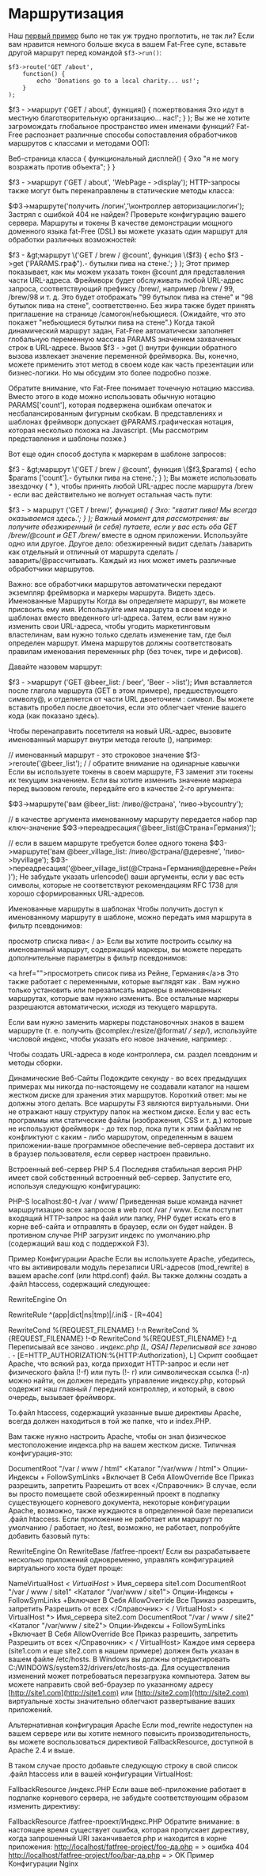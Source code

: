 # Маршрутизация

Наш [первый пример](https://fatfreeframework.ru/user-guide/start) было не так уж трудно проглотить, не так ли? Если вам нравится немного больше вкуса в вашем Fat-Free супе, вставьте другой маршрут перед командой `$f3->run()`:

```text
$f3->route('GET /about',
    function() {
        echo 'Donations go to a local charity... us!';
    }
);
```

$f3 - &gt;маршрут \('GET / about', функция\(\) { пожертвования Эхо идут в местную благотворительную организацию... нас!'; } \); Вы же не хотите загромождать глобальное пространство имен именами функций? Fat-Free распознает различные способы сопоставления обработчиков маршрутов с классами и методами ООП:

Веб-страница класса { функциональный дисплей\(\) { Эхо "я не могу возражать против объекта"; } }

$f3 - &gt;маршрут \('GET / about', 'WebPage - &gt;display'\); HTTP-запросы также могут быть перенаправлены в статические методы класса:

$Ф3-&gt;маршруте\('получить /логин','\контроллер авторизации:логин'\); Застрял с ошибкой 404 не найден? Проверьте конфигурацию вашего сервера. Маршруты и токены В качестве демонстрации мощного доменного языка fat-Free \(DSL\) вы можете указать один маршрут для обработки различных возможностей:

$f3 - &gt;маршрут \('GET / brew / @count', функция \($f3\) { echo $f3 - &gt;get \('PARAMS.граф"\).- бутылки пива на стене.'; } \); Этот пример показывает, как мы можем указать токен @count для представления части URL-адреса. Фреймворк будет обслуживать любой URL-адрес запроса, соответствующий префиксу /brew/, например /brew / 99, /brew/98 и т. д. Это будет отображать "99 бутылок пива на стене" и "98 бутылок пива на стене", соответственно. Без жира также будет принять приглашение на странице /самогон/небьющиеся. \(Ожидайте, что это покажет "небьющиеся бутылки пива на стене".\) Когда такой динамический маршрут задан, Fat-Free автоматически заполняет глобальную переменную массива PARAMS значением захваченных строк в URL-адресе. Вызов $f3 - &gt;get \(\) внутри функции обратного вызова извлекает значение переменной фреймворка. Вы, конечно, можете применить этот метод в своем коде как часть презентации или бизнес-логики. Но мы обсудим это более подробно позже.

Обратите внимание, что Fat-Free понимает точечную нотацию массива. Вместо этого в коде можно использовать обычную нотацию PARAMS\['count'\], которая подвержена ошибкам опечаток и несбалансированным фигурным скобкам. В представлениях и шаблонах фреймворк допускает @PARAMS.графическая нотация, которая несколько похожа на Javascript. \(Мы рассмотрим представления и шаблоны позже.\)

Вот еще один способ доступа к маркерам в шаблоне запросов:

$f3 - &gt;маршрут \('GET / brew / @count', функция \($f3,$params\) { echo $params \['count'\].- бутылки пива на стене.'; } \); Вы можете использовать звездочку \( \* \), чтобы принять любой URL-адрес после маршрута /brew - если вас действительно не волнует остальная часть пути:

$f3 - &gt; маршрут \('GET / brew/_', функция\(\) { Эхо: "хватит пива! Мы всегда оказываемся здесь.'; } \); Важный момент для рассмотрения: вы получите обезжиренный \(и себя\) путаете, если у вас есть оба GET /brew/@count и GET /brew/_ вместе в одном приложении. Используйте одно или другое. Другое дело: обезжиренный видит сделать /заварить как отдельный и отличный от маршрута сделать /заварить/@рассчитывать. Каждый из них может иметь различные обработчики маршрутов.

Важно: все обработчики маршрутов автоматически передают экземпляр фреймворка и маркеры маршрута. Видеть здесь. Именованные Маршруты Когда вы определяете маршрут, вы можете присвоить ему имя. Используйте имя маршрута в своем коде и шаблонах вместо введенного url-адреса. Затем, если вам нужно изменить свои URL-адреса, чтобы угодить маркетинговым властелинам, вам нужно только сделать изменение там, где был определен маршрут. Имена маршрутов должны соответствовать правилам именования переменных php \(без точек, тире и дефисов\).

Давайте назовем маршрут:

$f3 - &gt;маршрут \('GET @beer\_list: / beer', 'Beer - &gt;list'\); Имя вставляется после глагола маршрута \(GET в этом примере\), предшествующего символу@, и отделяется от части URL двоеточием : символ. Вы можете вставить пробел после двоеточия, если это облегчает чтение вашего кода \(как показано здесь\).

Чтобы перенаправить посетителя на новый URL-адрес, вызовите именованный маршрут внутри метода reroute \(\), например:

// именованный маршрут - это строковое значение $f3-&gt;reroute\('@beer\_list'\); / / обратите внимание на одинарные кавычки Если вы используете токены в своем маршруте, F3 заменит эти токены их текущим значением. Если вы хотите изменить значение маркера перед вызовом reroute, передайте его в качестве 2-го аргумента:

$Ф3-&gt;маршруте\('вам @beer\_list: /пиво/@страна', 'пиво-&gt;bycountry'\);

// в качестве аргумента именованному маршруту передается набор пар ключ-значение $Ф3-&gt;переадресация\('@beer\_list\(@Страна=Германия\)'\);

// если в вашем маршруте требуется более одного токена $Ф3-&gt;маршруте\('вам @beer\_village\_list: /пиво/@страна/@деревне', 'пиво-&gt;byvillage'\); $Ф3-&gt;переадресация\('@beer\_village\_list\(@Страна=Германия@деревне=Рейн\)'\); Не забудьте указать urlencode\(\) ваши аргументы, если у вас есть символы, которые не соответствуют рекомендациям RFC 1738 для хорошо сформированных URL-адресов.

Именованные маршруты в шаблонах Чтобы получить доступ к именованному маршруту в шаблоне, можно передать имя маршрута в фильтр псевдонимов:

 просмотр списка пива&lt; / a&gt; Если вы хотите построить ссылку на именованный маршрут, содержащий маркеры, вы можете передать дополнительные параметры в фильтр псевдонимов:

&lt;а href=""&gt;просмотреть список пива из Рейне, Германия&lt;/a&gt;в Это также работает с переменными, которые выглядят как . Вам нужно только установить или перезаписать маркеры в именованных маршрутах, которые вам нужно изменить. Все остальные маркеры разрешаются автоматически, исходя из текущего маршрута.

Если вам нужно заменить маркеры подстановочных знаков в вашем маршруте \(т. е. получить @complex:/resize/@format/ _/ sep/_\), используйте числовой индекс, чтобы указать его новое значение, например: .

Чтобы создать URL-адреса в коде контроллера, см. раздел псевдоним и методы сборки.

Динамические Веб-Сайты Подождите секунду - во всех предыдущих примерах мы никогда по-настоящему не создавали каталог на нашем жестком диске для хранения этих маршрутов. Короткий ответ: мы не должны этого делать. Все маршруты F3 являются виртуальными. Они не отражают нашу структуру папок на жестком диске. Если у вас есть программы или статические файлы \(изображения, CSS и т. д.\) которые не используют фреймворк - до тех пор, пока пути к этим файлам не конфликтуют с каким - либо маршрутом, определенным в вашем приложении-ваше программное обеспечение веб-сервера доставит их в браузер пользователя, если сервер настроен правильно.

Встроенный веб-сервер PHP 5.4 Последняя стабильная версия PHP имеет свой собственный встроенный веб-сервер. Запустите его, используя следующую конфигурацию:

PHP-S localhost:80-t /var / www/ Приведенная выше команда начнет маршрутизацию всех запросов в web root /var / www. Если поступит входящий HTTP-запрос на файл или папку, PHP будет искать его в корне веб-сайта и отправлять в браузер, если он будет найден. В противном случае PHP загрузит индекс по умолчанию.php \(содержащий ваш код с поддержкой F3\).

Пример Конфигурации Apache Если вы используете Apache, убедитесь, что вы активировали модуль перезаписи URL-адресов \(mod\_rewrite\) в вашем apache.conf \(или httpd.conf\) файл. Вы также должны создать a .файл htaccess, содержащий следующее:

RewriteEngine On

RewriteRule ^\(app\|dict\|ns\|tmp\)\|/.ini$ - \[R=404\]

RewriteCond %{REQUEST\_FILENAME} !-л RewriteCond %{REQUEST\_FILENAME} !-Ф RewriteCond %{REQUEST\_FILENAME} !-д Переписывай все заново . _индекс.php \[L, QSA\] Переписывай все заново ._ - \[E=HTTP\_AUTHORIZATION:%{HTTP:Authorization}, L\] Скрипт сообщает Apache, что всякий раз, когда приходит HTTP-запрос и если нет физического файла \(!-f\) или путь \(!- г\) или символическая ссылка \(!-л\) можно найти, он должен передать управление индексу.php, который содержит наш главный / передний контроллер, и который, в свою очередь, вызывает фреймворк.

То.файл htaccess, содержащий указанные выше директивы Apache, всегда должен находиться в той же папке, что и index.РНР.

Вам также нужно настроить Apache, чтобы он знал физическое местоположение индекса.php на вашем жестком диске. Типичная конфигурация-это:

DocumentRoot "/var / www / html" &lt;Каталог "/var/www / html"&gt; Опции-Индексы + FollowSymLinks +Включает В Себя AllowOverride Все Приказ разрешить, запретить Разрешить от всех &lt;/Справочник&gt; В случае, если вы просто помещаете свой обезжиренный проект в подпапку существующего корневого документа, некоторые конфигурации Apache, возможно, также нуждаются в определенной базе перезаписи .файл htaccess. Если приложение не работает или маршрут по умолчанию / работает, но /test, возможно, не работает, попробуйте добавить базовый путь:

RewriteEngine On RewriteBase /fatfree-проект/ Если вы разрабатываете несколько приложений одновременно, управлять конфигурацией виртуального хоста будет проще:

NameVirtualHost  _&lt; VirtualHost_ &gt; Имя_сервера site1.com DocumentRoot "/var / www / site1" &lt;Каталог "/var/www / site1"&gt; Опции-Индексы + FollowSymLinks +Включает В Себя AllowOverride Все Приказ разрешить, запретить Разрешить от всех &lt;/Справочник&gt; &lt; / VirtualHost&gt; &lt; VirtualHost \*&gt; Имя_сервера site2.com DocumentRoot "/var / www / site2" &lt;Каталог "/var/www / site2"&gt; Опции-Индексы + FollowSymLinks +Включает В Себя AllowOverride Все Приказ разрешить, запретить Разрешить от всех &lt;/Справочник&gt; &lt; / VirtualHost&gt; Каждое имя сервера \(site1.com и еще site2.com в нашем примере\) должен быть указан в вашем файле /etc/hosts. В Windows вы должны отредактировать C:/WINDOWS/system32/drivers/etc/hosts-да. Для осуществления изменений может потребоваться перезагрузка компьютера. Затем вы можете направить свой веб-браузер по указанному адресу [http://site1.com](http://site1.com) или [http://site2.com](http://site2.com) виртуальные хосты значительно облегчают развертывание ваших приложений.

Альтернативная конфигурация Apache Если mod\_rewrite недоступен на вашем сервере или вы хотите немного повысить производительность, вы можете воспользоваться директивой FallbackResource, доступной в Apache 2.4 и выше.

В таком случае просто добавьте следующую строку в свой список .файл htaccess или в вашей конфигурации VirtualHost:

FallbackResource /индекс.РНР Если ваше веб-приложение работает в подпапке корневого сервера, не забудьте соответствующим образом изменить директиву:

FallbackResource /fatfree-проект/Индекс.РНР Обратите внимание: в настоящее время существует ошибка, которая пропускает директиву, когда запрошенный URI заканчивается.php и находится в корне приложения: [http://localhost/fatfree-project/foo-да.php](http://localhost/fatfree-project/foo-да.php) = &gt; ошибка 404 [http://localhost/fatfree-project/foo/bar-да.php](http://localhost/fatfree-project/foo/bar-да.php) = &gt; OK Пример Конфигурации Nginx

